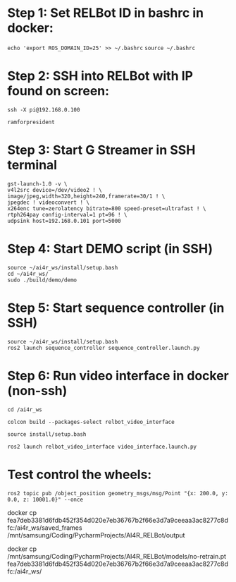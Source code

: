 # Step 1: Set RELBot ID in bashrc in docker:

`echo 'export ROS_DOMAIN_ID=25' >> ~/.bashrc`
`source ~/.bashrc`

# Step 2: SSH into RELBot with IP found on screen:

`ssh -X pi@192.168.0.100`

`ramforpresident`

# Step 3: Start G Streamer in SSH terminal

```commandline
gst-launch-1.0 -v \
v4l2src device=/dev/video2 ! \
image/jpeg,width=320,height=240,framerate=30/1 ! \
jpegdec ! videoconvert ! \
x264enc tune=zerolatency bitrate=800 speed-preset=ultrafast ! \
rtph264pay config-interval=1 pt=96 ! \
udpsink host=192.168.0.101 port=5000
```

# Step 4: Start DEMO script (in SSH)
```commandline
source ~/ai4r_ws/install/setup.bash
cd ~/ai4r_ws/
sudo ./build/demo/demo 
```

# Step 5: Start sequence controller (in SSH)
```commandline
source ~/ai4r_ws/install/setup.bash
ros2 launch sequence_controller sequence_controller.launch.py
```

# Step 6: Run video interface in docker (non-ssh)
`cd /ai4r_ws`

`colcon build --packages-select relbot_video_interface`

`source install/setup.bash`

`ros2 launch relbot_video_interface video_interface.launch.py`

# Test control the wheels:

`ros2 topic pub /object_position geometry_msgs/msg/Point "{x: 200.0, y: 0.0, z: 10001.0}" --once`


docker cp fea7deb3381d6fdb452f354d020e7eb36767b2f66e3d7a9ceeaa3ac8277c8dfc:/ai4r_ws/saved_frames /mnt/samsung/Coding/PycharmProjects/AI4R_RELBot/output



docker cp /mnt/samsung/Coding/PycharmProjects/AI4R_RELBot/models/no-retrain.pt fea7deb3381d6fdb452f354d020e7eb36767b2f66e3d7a9ceeaa3ac8277c8dfc:/ai4r_ws/